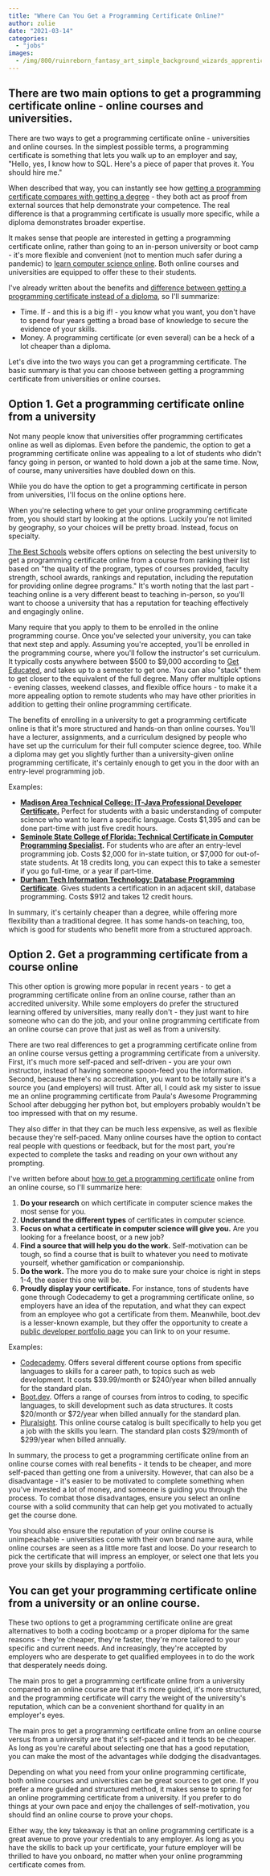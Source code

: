 ```yaml
---
title: "Where Can You Get a Programming Certificate Online?"
author: zulie
date: "2021-03-14"
categories:
  - "jobs"
images:
  - /img/800/ruinreborn_fantasy_art_simple_background_wizards_apprentice_-_f6e8e353-bb10-41a9-87d6-c050dfa50a82_3.png.webp
---
```


## There are two main options to get a programming certificate online - online courses and universities.

There are two ways to get a programming certificate online - universities and online courses. In the simplest possible terms, a programming certificate is something that lets you walk up to an employer and say, "Hello, yes, I know how to SQL. Here's a piece of paper that proves it. You should hire me."

When described that way, you can instantly see how [getting a programming certificate compares with getting a degree](/computer-science/compsci-certificate-vs-degree/) - they both act as proof from external sources that help demonstrate your competence. The real difference is that a programming certificate is usually more specific, while a diploma demonstrates broader expertise.

It makes sense that people are interested in getting a programming certificate online, rather than going to an in-person university or boot camp - it's more flexible and convenient (not to mention much safer during a pandemic) to [learn computer science online](/computer-science/comprehensive-guide-to-learn-computer-science-online/). Both online courses and universities are equipped to offer these to their students.

I've already written about the benefits and [difference between getting a programming certificate instead of a diploma](/computer-science/compsci-certificate-vs-degree/), so I'll summarize:

- Time. If - and this is a big if! - you know what you want, you don't have to spend four years getting a broad base of knowledge to secure the evidence of your skills.
- Money. A programming certificate (or even several) can be a heck of a lot cheaper than a diploma.

Let's dive into the two ways you can get a programming certificate. The basic summary is that you can choose between getting a programming certificate from universities or online courses.

## Option 1. Get a programming certificate online from a university

Not many people know that universities offer programming certificates online as well as diplomas. Even before the pandemic, the option to get a programming certificate online was appealing to a lot of students who didn't fancy going in person, or wanted to hold down a job at the same time. Now, of course, many universities have doubled down on this.

While you do have the option to get a programming certificate in person from universities, I'll focus on the online options here.

When you're selecting where to get your online programming certificate from, you should start by looking at the options. Luckily you're not limited by geography, so your choices will be pretty broad. Instead, focus on specialty.

[The Best Schools](https://thebestschools.org/rankings/online-computer-programming-certificates/) website offers options on selecting the best university to get a programming certificate online from a course from ranking their list based on "the quality of the program, types of courses provided, faculty strength, school awards, rankings and reputation, including the reputation for providing online degree programs." It's worth noting that the last part - teaching online is a very different beast to teaching in-person, so you'll want to choose a university that has a reputation for teaching effectively and engagingly online.

Many require that you apply to them to be enrolled in the online programming course. Once you've selected your university, you can take that next step and apply. Assuming you're accepted, you'll be enrolled in the programming course, where you'll follow the instructor's set curriculum. It typically costs anywhere between $500 to $9,000 according to [Get Educated](https://www.geteducated.com/top-online-colleges/computer-programming-certificate-online/#:~:text=An%20online%20programming%20certificate%20can,%24500%20or%20more%20than%20%249%2C000.), and takes up to a semester to get one. You can also "stack" them to get closer to the equivalent of the full degree. Many offer multiple options - evening classes, weekend classes, and flexible office hours - to make it a more appealing option to remote students who may have other priorities in addition to getting their online programming certificate.

The benefits of enrolling in a university to get a programming certificate online is that it's more structured and hands-on than online courses. You'll have a lecturer, assignments, and a curriculum designed by people who have set up the curriculum for their full computer science degree, too. While a diploma may get you slightly further than a university-given online programming certificate, it's certainly enough to get you in the door with an entry-level programming job.

Examples:

- [**Madison Area Technical College: IT-Java Professional Developer Certificate.**](https://madisoncollege.edu/program/java-developer#fndtn-panel3) Perfect for students with a basic understanding of computer science who want to learn a specific language. Costs $1,395 and can be done part-time with just five credit hours.
- [**Seminole State College of Florida: Technical Certificate in Computer Programming Specialist**](https://www.seminolestate.edu/catalog/programs/cprsp-cc)**.** For students who are after an entry-level programming job. Costs $2,000 for in-state tuition, or $7,000 for out-of-state students. At 18 credits long, you can expect this to take a semester if you go full-time, or a year if part-time.
- [**Durham Tech Information Technology: Database Programming Certificate**](https://www.durhamtech.edu/programs-pathways/information-technology-database-programming-certificate#). Gives students a certification in an adjacent skill, database programming. Costs $912 and takes 12 credit hours.

In summary, it's certainly cheaper than a degree, while offering more flexibility than a traditional degree. It has some hands-on teaching, too, which is good for students who benefit more from a structured approach.

## Option 2. Get a programming certificate from a course online

This other option is growing more popular in recent years - to get a programming certificate online from an online course, rather than an accredited university. While some employers do prefer the structured learning offered by universities, many really don't - they just want to hire someone who can do the job, and your online programming certificate from an online course can prove that just as well as from a university.

There are two real differences to get a programming certificate online from an online course versus getting a programming certificate from a university. First, it's much more self-paced and self-driven - you are your own instructor, instead of having someone spoon-feed you the information. Second, because there's no accreditation, you want to be totally sure it's a source you (and employers) will trust. After all, I could ask my sister to issue me an online programming certificate from Paula's Awesome Programming School after debugging her python bot, but employers probably wouldn't be too impressed with that on my resume.

They also differ in that they can be much less expensive, as well as flexible because they're self-paced. Many online courses have the option to contact real people with questions or feedback, but for the most part, you're expected to complete the tasks and reading on your own without any prompting.

I've written before about [how to get a programming certificate](/computer-science/guide-to-certificate-in-computer-science/) online from an online course, so I'll summarize here:

1. **Do your research** on which certificate in computer science makes the most sense for you.
2. **Understand the different types** of certificates in computer science.
3. **Focus on what a certificate in computer science will give you.** Are you looking for a freelance boost, or a new job?
4. **Find a source that will help you do the work.** Self-motivation can be tough, so find a course that is built to whatever you need to motivate yourself, whether gamification or companionship.
5. **Do the work.** The more you do to make sure your choice is right in steps 1-4, the easier this one will be.
6. **Proudly display your certificate.** For instance, tons of students have gone through Codecademy to get a programming certificate online, so employers have an idea of the reputation, and what they can expect from an employee who got a certificate from them. Meanwhile, boot.dev is a lesser-known example, but they offer the opportunity to create a [public developer portfolio page](https://www.boot.dev/u/wagslane) you can link to on your resume.

Examples:

- [Codecademy](https://www.codecademy.com/). Offers several different course options from specific languages to skills for a career path, to topics such as web development. It costs $39.99/month or $240/year when billed annually for the standard plan.
- [Boot.dev](https://www.boot.dev/). Offers a range of courses from intros to coding, to specific languages, to skill development such as data structures. It costs $20/month or $72/year when billed annually for the standard plan.
- [Pluralsight](https://www.pluralsight.com/product/skills/individuals). This online course catalog is built specifically to help you get a job with the skills you learn. The standard plan costs $29/month of $299/year when billed annually.

In summary, the process to get a programming certificate online from an online course comes with real benefits - it tends to be cheaper, and more self-paced than getting one from a university. However, that can also be a disadvantage - it's easier to be motivated to complete something when you've invested a lot of money, and someone is guiding you through the process. To combat those disadvantages, ensure you select an online course with a solid community that can help get you motivated to actually get the course done.

You should also ensure the reputation of your online course is unimpeachable - universities come with their own brand name aura, while online courses are seen as a little more fast and loose. Do your research to pick the certificate that will impress an employer, or select one that lets you prove your skills by displaying a portfolio.

## You can get your programming certificate online from a university or an online course.

These two options to get a programming certificate online are great alternatives to both a coding bootcamp or a proper diploma for the same reasons - they're cheaper, they're faster, they're more tailored to your specific and current needs. And increasingly, they're accepted by employers who are desperate to get qualified employees in to do the work that desperately needs doing.

The main pros to get a programming certificate online from a university compared to an online course are that it's more guided, it's more structured, and the programming certificate will carry the weight of the university's reputation, which can be a convenient shorthand for quality in an employer's eyes.

The main pros to get a programming certificate online from an online course versus from a university are that it's self-paced and it tends to be cheaper. As long as you're careful about selecting one that has a good reputation, you can make the most of the advantages while dodging the disadvantages.

Depending on what you need from your online programming certificate, both online courses and universities can be great sources to get one. If you prefer a more guided and structured method, it makes sense to spring for an online programming certificate from a university. If you prefer to do things at your own pace and enjoy the challenges of self-motivation, you should find an online course to prove your chops.

Either way, the key takeaway is that an online programming certificate is a great avenue to prove your credentials to any employer. As long as you have the skills to back up your certificate, your future employer will be thrilled to have you onboard, no matter when your online programming certificate comes from.
